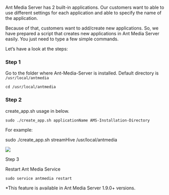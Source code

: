 Ant Media Server has 2 built-in applications. Our customers want to able to use different settings for each application and able to specify the name of the application.

Because of that, customers want to add/create new applications. So, we have prepared a script that creates new applications in Ant Media Server easily. You just need to type a few simple commands.

Let’s have a look at the steps:

### Step 1

Go to the folder where Ant-Media-Server is installed. Default directory is `/usr/local/antmedia`

    cd /usr/local/antmedia

### Step 2

create_app.sh usage in below.

    sudo ./create_app.sh applicationName AMS-Installation-Directory

For example:

sudo ./create_app.sh streamHive /usr/local/antmedia

![](https://i1.wp.com/antmedia.io/wp-content/uploads/2019/11/ant-media-server-new-application.png)

Step 3

Restart Ant Media Service

    sudo service antmedia restart

*This feature is available in Ant Media Server 1.9.0+ versions.